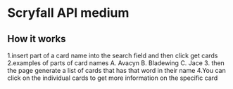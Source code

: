 # Scryfall API medium

## How it works
1.insert part of a card name into the search field and then click get cards
2.examples of parts of card names
  A. Avacyn
  B. Bladewing
  C. Jace
3. then the page generate a list of cards that has that word in their name
4.You can click on the individual cards to get more information on the specific card
